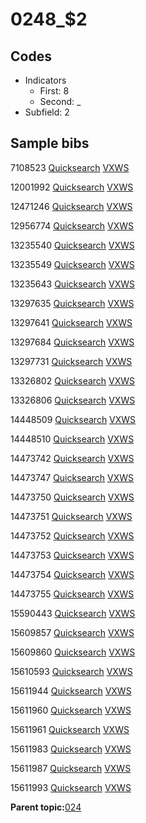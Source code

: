# 0248\_$2

## Codes

-   Indicators
    -   First: 8
    -   Second: \_
-   Subfield: 2

## Sample bibs

7108523 [Quicksearch](https://search.library.yale.edu/catalog/7108523) [VXWS](http://prodorbis.library.yale.edu:7014/vxws/GetHoldingsService?bibId=7108523)

12001992 [Quicksearch](https://search.library.yale.edu/catalog/12001992) [VXWS](http://prodorbis.library.yale.edu:7014/vxws/GetHoldingsService?bibId=12001992)

12471246 [Quicksearch](https://search.library.yale.edu/catalog/12471246) [VXWS](http://prodorbis.library.yale.edu:7014/vxws/GetHoldingsService?bibId=12471246)

12956774 [Quicksearch](https://search.library.yale.edu/catalog/12956774) [VXWS](http://prodorbis.library.yale.edu:7014/vxws/GetHoldingsService?bibId=12956774)

13235540 [Quicksearch](https://search.library.yale.edu/catalog/13235540) [VXWS](http://prodorbis.library.yale.edu:7014/vxws/GetHoldingsService?bibId=13235540)

13235549 [Quicksearch](https://search.library.yale.edu/catalog/13235549) [VXWS](http://prodorbis.library.yale.edu:7014/vxws/GetHoldingsService?bibId=13235549)

13235643 [Quicksearch](https://search.library.yale.edu/catalog/13235643) [VXWS](http://prodorbis.library.yale.edu:7014/vxws/GetHoldingsService?bibId=13235643)

13297635 [Quicksearch](https://search.library.yale.edu/catalog/13297635) [VXWS](http://prodorbis.library.yale.edu:7014/vxws/GetHoldingsService?bibId=13297635)

13297641 [Quicksearch](https://search.library.yale.edu/catalog/13297641) [VXWS](http://prodorbis.library.yale.edu:7014/vxws/GetHoldingsService?bibId=13297641)

13297684 [Quicksearch](https://search.library.yale.edu/catalog/13297684) [VXWS](http://prodorbis.library.yale.edu:7014/vxws/GetHoldingsService?bibId=13297684)

13297731 [Quicksearch](https://search.library.yale.edu/catalog/13297731) [VXWS](http://prodorbis.library.yale.edu:7014/vxws/GetHoldingsService?bibId=13297731)

13326802 [Quicksearch](https://search.library.yale.edu/catalog/13326802) [VXWS](http://prodorbis.library.yale.edu:7014/vxws/GetHoldingsService?bibId=13326802)

13326806 [Quicksearch](https://search.library.yale.edu/catalog/13326806) [VXWS](http://prodorbis.library.yale.edu:7014/vxws/GetHoldingsService?bibId=13326806)

14448509 [Quicksearch](https://search.library.yale.edu/catalog/14448509) [VXWS](http://prodorbis.library.yale.edu:7014/vxws/GetHoldingsService?bibId=14448509)

14448510 [Quicksearch](https://search.library.yale.edu/catalog/14448510) [VXWS](http://prodorbis.library.yale.edu:7014/vxws/GetHoldingsService?bibId=14448510)

14473742 [Quicksearch](https://search.library.yale.edu/catalog/14473742) [VXWS](http://prodorbis.library.yale.edu:7014/vxws/GetHoldingsService?bibId=14473742)

14473747 [Quicksearch](https://search.library.yale.edu/catalog/14473747) [VXWS](http://prodorbis.library.yale.edu:7014/vxws/GetHoldingsService?bibId=14473747)

14473750 [Quicksearch](https://search.library.yale.edu/catalog/14473750) [VXWS](http://prodorbis.library.yale.edu:7014/vxws/GetHoldingsService?bibId=14473750)

14473751 [Quicksearch](https://search.library.yale.edu/catalog/14473751) [VXWS](http://prodorbis.library.yale.edu:7014/vxws/GetHoldingsService?bibId=14473751)

14473752 [Quicksearch](https://search.library.yale.edu/catalog/14473752) [VXWS](http://prodorbis.library.yale.edu:7014/vxws/GetHoldingsService?bibId=14473752)

14473753 [Quicksearch](https://search.library.yale.edu/catalog/14473753) [VXWS](http://prodorbis.library.yale.edu:7014/vxws/GetHoldingsService?bibId=14473753)

14473754 [Quicksearch](https://search.library.yale.edu/catalog/14473754) [VXWS](http://prodorbis.library.yale.edu:7014/vxws/GetHoldingsService?bibId=14473754)

14473755 [Quicksearch](https://search.library.yale.edu/catalog/14473755) [VXWS](http://prodorbis.library.yale.edu:7014/vxws/GetHoldingsService?bibId=14473755)

15590443 [Quicksearch](https://search.library.yale.edu/catalog/15590443) [VXWS](http://prodorbis.library.yale.edu:7014/vxws/GetHoldingsService?bibId=15590443)

15609857 [Quicksearch](https://search.library.yale.edu/catalog/15609857) [VXWS](http://prodorbis.library.yale.edu:7014/vxws/GetHoldingsService?bibId=15609857)

15609860 [Quicksearch](https://search.library.yale.edu/catalog/15609860) [VXWS](http://prodorbis.library.yale.edu:7014/vxws/GetHoldingsService?bibId=15609860)

15610593 [Quicksearch](https://search.library.yale.edu/catalog/15610593) [VXWS](http://prodorbis.library.yale.edu:7014/vxws/GetHoldingsService?bibId=15610593)

15611944 [Quicksearch](https://search.library.yale.edu/catalog/15611944) [VXWS](http://prodorbis.library.yale.edu:7014/vxws/GetHoldingsService?bibId=15611944)

15611960 [Quicksearch](https://search.library.yale.edu/catalog/15611960) [VXWS](http://prodorbis.library.yale.edu:7014/vxws/GetHoldingsService?bibId=15611960)

15611961 [Quicksearch](https://search.library.yale.edu/catalog/15611961) [VXWS](http://prodorbis.library.yale.edu:7014/vxws/GetHoldingsService?bibId=15611961)

15611983 [Quicksearch](https://search.library.yale.edu/catalog/15611983) [VXWS](http://prodorbis.library.yale.edu:7014/vxws/GetHoldingsService?bibId=15611983)

15611987 [Quicksearch](https://search.library.yale.edu/catalog/15611987) [VXWS](http://prodorbis.library.yale.edu:7014/vxws/GetHoldingsService?bibId=15611987)

15611993 [Quicksearch](https://search.library.yale.edu/catalog/15611993) [VXWS](http://prodorbis.library.yale.edu:7014/vxws/GetHoldingsService?bibId=15611993)

**Parent topic:**[024](../../tags/024/024.md)

